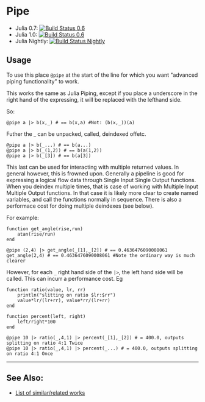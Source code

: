 # Pipe


 - Julia 0.7: [![Build Status 0.6](https://travis-matrix-badges.herokuapp.com/repos/oxinabox/Pipe.jl/branches/master/1)](https://travis-ci.org/oxinabox/Pipe.jl)
 - Julia 1.0: [![Build Status 0.6](https://travis-matrix-badges.herokuapp.com/repos/oxinabox/Pipe.jl/branches/master/2)](https://travis-ci.org/oxinabox/Pipe.jl)
 - Julia Nightly: [![Build Status Nightly](https://travis-matrix-badges.herokuapp.com/repos/oxinabox/Pipe.jl/branches/master/7)](https://travis-ci.org/oxinabox/Pipe.jl)

## Usage


To use this place `@pipe` at the start of the line for which you want "advanced piping functionality" to work.

This works the same as Julia Piping,
except if you place a underscore in the right hand of the expressing, it will be replaced with the lefthand side.

So:

```
@pipe a |> b(x,_) # == b(x,a) #Not: (b(x,_))(a) 
```

Futher  the _ can be unpacked, called, deindexed offetc.

```
@pipe a |> b(_...) # == b(a...)
@pipe a |> b(_(1,2)) # == b(a(1,2))
@pipe a |> b(_[3]) # == b(a[3])
```

This last can be used for interacting with multiple returned values. In general however, this is frowned upon.
Generally a pipeline is good for expressing a logical flow data through Single Input Single Output functions. When you deindex multiple times, that is case of working with Multiple Input Multiple Output functions.
In that case it is likely more clear to create named variables, and call the functions normally in sequence.
There is also a performace cost for doing multiple deindexes (see below).


For example:

```
function get_angle(rise,run)
    atan(rise/run)
end

@pipe (2,4) |> get_angle(_[1],_[2]) # == 0.4636476090008061
get_angle(2,4) # == 0.4636476090008061 #Note the ordinary way is much clearer

```

However, for each `_` right hand side of the `|>`, the left hand side will be called.
This can incurr a performance cost.
Eg

```
function ratio(value, lr, rr)
    println("slitting on ratio $lr:$rr")
    value*lr/(lr+rr), value*rr/(lr+rr)
end

function percent(left, right)
    left/right*100
end

@pipe 10 |> ratio(_,4,1) |> percent(_[1],_[2]) # = 400.0, outputs splitting on ratio 4:1 Twice
@pipe 10 |> ratio(_,4,1) |> percent(_...) # = 400.0, outputs splitting on ratio 4:1 Once
```

---------------------

## See Also:

 - [List of similar/related works](https://github.com/JuliaLang/julia/issues/5571#issuecomment-205754539)
